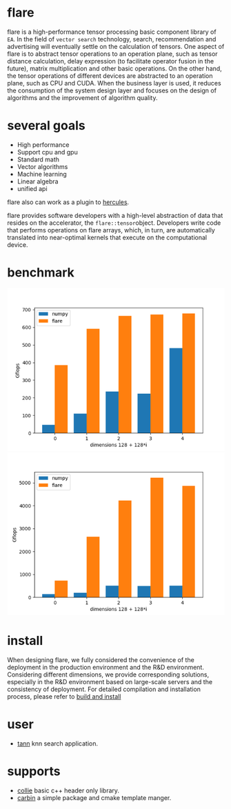flare
====

flare is a high-performance tensor processing basic component library of `EA`. In the field of `vector search` technology, 
search, recommendation and advertising will eventually settle on the calculation of tensors. One aspect of flare is to
abstract tensor operations to an operation plane, such as tensor distance calculation, delay expression (to facilitate 
operator fusion in the future), matrix multiplication and other basic operations. On the other hand, the tensor operations
of different devices are abstracted to an operation plane, such as CPU and CUDA. When the business layer is used, it 
reduces the consumption of the system design layer and focuses on the design of algorithms and the improvement of 
algorithm quality.

# several goals
* High performance
* Support cpu and gpu
* Standard math
* Vector algorithms
* Machine learning
* Linear algebra
* unified api

flare also can work as a plugin to [hercules](https://github.com/gottignen/hercules).


flare provides software developers with a high-level abstraction of data that resides on the 
accelerator, the `flare::tensor`object. Developers write code that performs operations on flare
arrays, which, in turn, are automatically translated into near-optimal kernels that execute on 
the computational device.
# benchmark
![cpu bench](docs/source/image/benchmark_blas_cpu.png)![cuda bench](docs/source/image/benchmark_blas_cuda.png)
# install
When designing flare, we fully considered the convenience of the deployment in the production 
environment and the R&D environment. Considering different dimensions, we provide corresponding 
solutions, especially in the R&D environment based on large-scale servers and the consistency of 
deployment. For detailed compilation and installation process, please refer to [build and install](docs/en/linux_build.md)

# user

* [tann](https://github.com/gottignen/titan-ann) knn search application.

# supports
* [collie](https://github.com/gottignen/collie) basic c++ header only library.
* [carbin](https://github.com/gottignen/carbin)  a simple package and cmake template manger.

